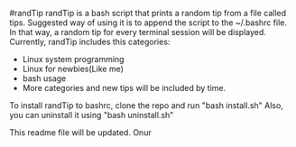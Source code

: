 #randTip
randTip is a bash script that prints a random tip from a file called tips. Suggested way of using it is to append the script to the ~/.bashrc file. In that way, a random tip for every terminal session will be displayed. Currently, randTip includes this categories:
- Linux system programming
- Linux for newbies(Like me)
- bash usage
- More categories and new tips will be included by time.

To install randTip to bashrc, clone the repo and run "bash install.sh"
Also, you can uninstall it using "bash uninstall.sh"

This readme file will be updated.
Onur
